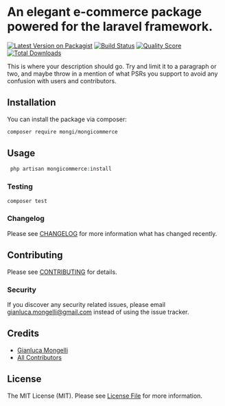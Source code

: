 # An elegant e-commerce package powered for the laravel framework.

[![Latest Version on Packagist](https://img.shields.io/packagist/v/mongi/mongicommerce.svg?style=flat-square)](https://packagist.org/packages/mongi/mongicommerce)
[![Build Status](https://img.shields.io/travis/mongi/mongicommerce/master.svg?style=flat-square)](https://scrutinizer-ci.com/g/imgmongelli/mongicommerce)
[![Quality Score](https://img.shields.io/scrutinizer/g/mongi/mongicommerce.svg?style=flat-square)](https://scrutinizer-ci.com/g/imgmongelli/mongicommerce)
[![Total Downloads](https://img.shields.io/packagist/dt/mongi/mongicommerce.svg?style=flat-square)](https://packagist.org/packages/mongi/mongicommerce)

This is where your description should go. Try and limit it to a paragraph or two, and maybe throw in a mention of what PSRs you support to avoid any confusion with users and contributors.

## Installation

You can install the package via composer:

```bash
composer require mongi/mongicommerce
```

## Usage

``` php
 php artisan mongicommerce:install
```

### Testing

``` bash
composer test
```

### Changelog

Please see [CHANGELOG](CHANGELOG.md) for more information what has changed recently.

## Contributing

Please see [CONTRIBUTING](CONTRIBUTING.md) for details.

### Security

If you discover any security related issues, please email gianluca.mongelli@gmail.com instead of using the issue tracker.

## Credits

- [Gianluca Mongelli](https://github.com/mongi)
- [All Contributors](../../contributors)

## License

The MIT License (MIT). Please see [License File](LICENSE.md) for more information.
